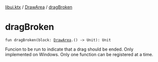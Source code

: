 [libui.ktx](../index.md) / [DrawArea](index.md) / [dragBroken](./drag-broken.md)

# dragBroken

`fun dragBroken(block: `[`DrawArea`](index.md)`.() -> Unit): Unit`

Funcion to be run to indicate that a drag should be ended. Only implemented on Windows.
Only one function can be registered at a time.

